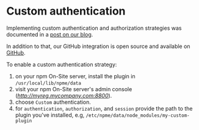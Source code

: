 <!--
title: Custom authentication
-->

# Custom authentication

Implementing custom authentication and authorization strategies was documented
in a [post on our blog](http://blog.npmjs.org/post/102037553745/writing-your-own-auth-plugins-for-npm-enterprise).

In addition to that, our GitHub integration is open source and available on
[GitHub](https://github.com/npm/npme-auth-github).

To enable a custom authentication strategy:

1. on your npm On-Site server, install the plugin in `/usr/local/lib/npme/data`
2. visit your npm On-Site server's admin console (_http://myreg.mycompany.com:8800_).
3. choose `Custom` authentication.
4. for `authentication`, `authorization`, and `session` provide the path to the plugin you've installed, e.g, `/etc/npme/data/node_modules/my-custom-plugin`
